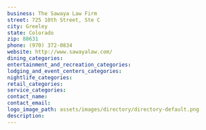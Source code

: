 ```yaml
---
business: The Sawaya Law Firm
street: 725 10th Street, Ste C
city: Greeley
state: Colorado
zip: 80631
phone: (970) 372-0834
website: http://www.sawayalaw.com/
dining_categories: 
entertainment_and_recreation_categories: 
lodging_and_event_centers_categories: 
nightlife_categories: 
retail_categories: 
service_categories: 
contact_name: 
contact_email: 
logo_image_path: assets/images/directory/directory-default.png
description: 
---
```

